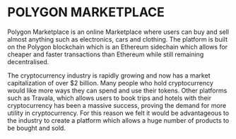 # POLYGON MARKETPLACE

Polygon Marketplace is an online Marketplace where users can buy and sell almost anything such as electronics, cars and clothing. The platform is built on the Polygon blockchain which is an Ethereum sidechain which allows for cheaper and faster transactions than Ethereum while still remaining decentralised. 
 
The cryptocurrency industry is rapidly growing and now has a market capitalization of over $2 billion. Many people who hold cryptocurrency would like more ways they can spend and use their tokens. Other platforms such as Travala, which allows users to book trips and hotels with their cryptocurrency has been a massive success, proving the demand for more utility in cryptocurrency. For this reason we felt it would be advantageous to the industry to create a platform which allows a huge number of products to be bought and sold.
